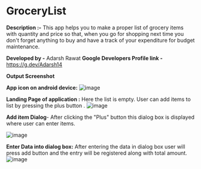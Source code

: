 # GroceryList

**Description :-** This app helps you to make a proper list of grocery items with quantity and price so that, when you go for shopping next time you don't forget anything to buy and have a track of your expenditure for budget maintenance.

**Developed by -** Adarsh Rawat
**Google Developers Profile link -** https://g.dev/Adarsh14

**Output Screenshot**

**App icon on android device:**
![image](https://user-images.githubusercontent.com/100958893/192089212-7b3e754a-82a8-4dd0-a0f1-466e0525ad2b.png)


**Landing Page of application :** Here the list is empty. User can add items to list by pressing the plus button .
![image](https://user-images.githubusercontent.com/100958893/192089410-4ab7a7dc-2c27-4078-ae47-5326916ac02f.png)

**Add item Dialog**- After clicking the "Plus" button this dialog box is displayed where user can enter items. 

![image](https://user-images.githubusercontent.com/100958893/192089515-322d9706-6f4f-4028-847d-8589d237dada.png)

**Enter Data into dialog box:** After entering the data in dialog box user will press add button and the entry will be registered along with total amount.
![image](https://user-images.githubusercontent.com/100958893/192090093-d48e15f3-2eb5-4a72-9f33-e9066b639997.png)


